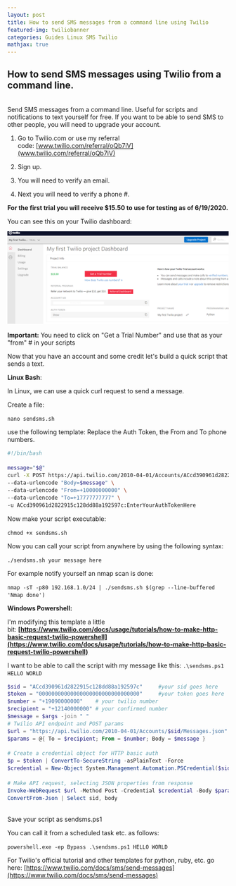 ```yaml
---
layout: post
title: How to send SMS messages from a command line using Twilio
featured-img: twiliobanner
categories: Guides Linux SMS Twilio
mathjax: true
---
```


## How to send SMS messages using Twilio from a command line.
<br>
Send SMS messages from a command line. Useful for scripts and notifications to text yourself for free. If you want to be able to send SMS to other people, you will need to upgrade your account.
<br>

1. Go to Twilio.com or use my referral code: [www.twilio.com/referral/oQb7iV](www.twilio.com/referral/oQb7iV)

2. Sign up.

3. You will need to verify an email.

4. Next you will need to verify a phone #.

**For the first trial you will receive $15.50 to use for testing as of 6/19/2020.**

You can see this on your Twilio dashboard:

![Dashboard](../assets/twilio/Dashboard.PNG)

**Important:** You need to click on "Get a Trial Number" and use that as your "from" # in your scripts

Now that you have an account and some credit let's build a quick script that sends a text.

**Linux Bash**:

In Linux, we can use a quick curl request to send a message.

Create a file:

`nano sendsms.sh`

use the following template:
Replace the Auth Token, the From and To phone numbers.
<br>
``` bash
#!/bin/bash

message="$@"
curl -X POST https://api.twilio.com/2010-04-01/Accounts/ACcd390961d2822915c128dd88a192597c/Messages.json \
--data-urlencode "Body=$message" \
--data-urlencode "From=+10000000000" \
--data-urlencode "To=+17777777777" \
-u ACcd390961d2822915c128dd88a192597c:EnterYourAuthTokenHere
```

Now make your script executable:

`chmod +x sendsms.sh`

Now you can call your script from anywhere by using the following syntax:

`./sendsms.sh your message here`

For example notify yourself an nmap scan is done:

`nmap -sT -p80 192.168.1.0/24 | ./sendsms.sh $(grep --line-buffered 'Nmap done')`

**Windows Powershell:**

I'm modifying this template a little bit: <b>[https://www.twilio.com/docs/usage/tutorials/how-to-make-http-basic-request-twilio-powershell](https://www.twilio.com/docs/usage/tutorials/how-to-make-http-basic-request-twilio-powershell)</b>

I want to be able to call the script with my message like this: `.\sendsms.ps1 HELLO WORLD`
<br>
``` powershell
$sid = "ACcd390961d2822915c128dd88a192597c"     #your sid goes here
$token = "00000000000000000000000000000000"     #your token goes here
$number = "+19090000000"    # your twilio number
$recipient = "+12140000000" # your confirmed number
$message = $args -join " "
# Twilio API endpoint and POST params
$url = "https://api.twilio.com/2010-04-01/Accounts/$sid/Messages.json"
$params = @{ To = $recipient; From = $number; Body = $message }

# Create a credential object for HTTP basic auth
$p = $token | ConvertTo-SecureString -asPlainText -Force
$credential = New-Object System.Management.Automation.PSCredential($sid, $p)

# Make API request, selecting JSON properties from response
Invoke-WebRequest $url -Method Post -Credential $credential -Body $params -UseBasicParsing |
ConvertFrom-Json | Select sid, body
```
<br>
Save your script as sendsms.ps1

You can call it from a scheduled task etc. as follows:

`powershell.exe -ep Bypass .\sendsms.ps1 HELLO WORLD`

For Twilio's official tutorial and other templates for python, ruby, etc. go here: [https://www.twilio.com/docs/sms/send-messages](https://www.twilio.com/docs/sms/send-messages)

<br>
<br>

